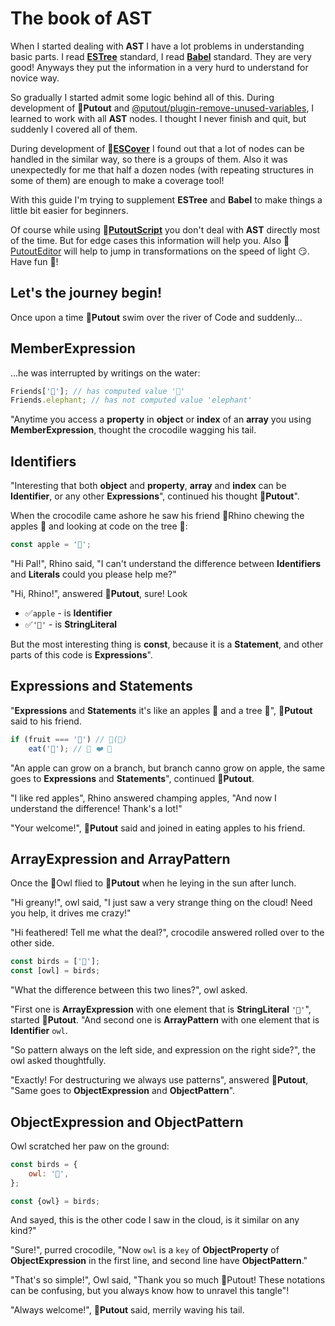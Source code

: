 # The book of AST

When I started dealing with **AST** I have a lot problems in understanding basic parts. I read [**ESTree**](https://github.com/estree/estree#readme) standard, I read [**Babel**](https://babeljs.io/docs/en/babel-types#) standard. They are very good! Anyways they put the information in a very hurd to understand for novice way.

So gradually I started admit some logic behind all of this. During development of 🐊**Putout** and [@putout/plugin-remove-unused-variables](https://github.com/coderaiser/putout/tree/master/packages/plugin-remove-unused-variables#putoutplugin-remove-unused-variables-), I learned to work with all **AST** nodes. I thought I never finish and quit, but suddenly I covered all of them.

During development of 🎩[**ESCover**](https://github.com/coderaiser/escover#readme) I found out that a lot of nodes can be handled in the similar way, so there is a groups of them. Also it was unexpectedly for me that half a dozen nodes (with repeating structures in some of them) are enough to make a coverage tool!

With this guide I'm trying to supplement **ESTree** and **Babel** to make things a little bit easier for beginners.

Of course while using 🦎[**PutoutScript**](https://github.com/coderaiser/putout/blob/master/docs/putout-script.md#-putoutscript) you don't deal with **AST** directly most of the time.
But for edge cases this information will help you. Also 🐊[PutoutEditor](https://putout.cloudcmd.io) will help to jump in transformations on the speed of light 😏.
Have fun 🎈!

## Let's the journey begin!

Once upon a time 🐊**Putout** swim over the river of Code and suddenly...

## MemberExpression

...he was interrupted by writings on the water:

```js
Friends['🐘']; // has computed value '🐘'
Friends.elephant; // has not computed value 'elephant'
```

"Anytime you access a **property** in **object** or **index** of an **array** you using **MemberExpression**, thought the crocodile wagging his tail.

## Identifiers

"Interesting that both **object** and **property**, **array** and **index** can be **Identifier**, or any other **Expressions**", continued his thought 🐊**Putout**".

When the crocodile came ashore he saw his friend 🦏Rhino chewing the apples 🍎 and looking at code on the tree 🌳:

```js
const apple = '🍎';
```

"Hi Pal!", Rhino said, "I can't understand the difference between **Identifiers** and **Literals** could you please help me?"

"Hi, Rhino!", answered 🐊**Putout**, sure! Look

- ✅`apple` - is **Identifier**
- ✅`'🍎'` - is **StringLiteral**

But the most interesting thing is **const**, because it is a **Statement**, and other parts of this code is **Expressions**".

## Expressions and Statements

"**Expressions** and **Statements** it's like an apples 🍎 and a tree 🌳", 🐊**Putout** said to his
friend.

```js
if (fruit === '🍎') // 🌳(🍎)
    eat('🍎'); // 🦏 ❤️ 🍎
```

"An apple can grow on a branch, but branch canno grow on apple, the same goes to **Expressions** and **Statements**", continued 🐊**Putout**.

"I like red apples", Rhino answered champing apples, "And now I understand the difference! Thank's a lot!"

"Your welcome!", 🐊**Putout** said and joined in eating apples to his friend.

## ArrayExpression and ArrayPattern

Once the 🦉Owl flied to 🐊**Putout** when he leying in the sun after lunch.

"Hi greany!", owl said, "I just saw a very strange thing on the cloud! Need you help, it drives me crazy!"

"Hi feathered! Tell me what the deal?", crocodile answered rolled over to the other side.

```js
const birds = ['🦉'];
const [owl] = birds;
```

"What the difference between this two lines?", owl asked.

"First one is **ArrayExpression** with one element that is **StringLiteral** `'🦉'`", started 🐊**Putout**. "And second one is **ArrayPattern** with one element that is **Identifier** `owl`.

"So pattern always on the left side, and expression on the right side?", the owl asked thoughtfully.

"Exactly! For destructuring we always use patterns", answered 🐊**Putout**, "Same goes to **ObjectExpression** and **ObjectPattern**".

## ObjectExpression and ObjectPattern

Owl scratched her paw on the ground:

```js
const birds = {
    owl: '🦉',
};

const {owl} = birds;
```

And sayed, this is the other code I saw in the cloud, is it similar on any kind?"

"Sure!", purred crocodile, "Now `owl` is a `key` of **ObjectProperty** of **ObjectExpression** in the first line, and second line have **ObjectPattern**."

"That's so simple!", Owl said, "Thank you so much 🐊Putout! These notations can be confusing, but you always know how to unravel this tangle"!

"Always welcome!", **🐊Putout** said, merrily waving his tail.

